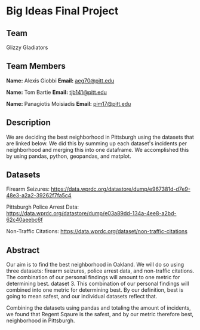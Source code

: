 # Big Ideas Final Project

## Team

Glizzy Gladiators

## Team Members

**Name:** Alexis Giobbi **Email:** aeg70@pitt.edu

**Name:** Tom Bartie **Email:** tjb141@pitt.edu

**Name:** Panagiotis Moisiadis **Email:** pim17@pitt.edu

## Description 

We are deciding the best neighborhood in Pittsburgh using the datasets that are linked below. We did this by summing up each dataset's incidents per neighborhood and merging this into one dataframe. We accomplished this by using pandas, python, geopandas, and matplot.  

## Datasets

Firearm Seizures: https://data.wprdc.org/datastore/dump/e967381d-d7e9-48e3-a2a2-39262f7fa5c4

Pittsburgh Police Arrest Data: https://data.wprdc.org/datastore/dump/e03a89dd-134a-4ee8-a2bd-62c40aeebc6f

Non-Traffic Citations: https://data.wprdc.org/dataset/non-traffic-citations

## Abstract

Our aim is to find the best neighborhood in Oakland. We will do so using three datasets: firearm seizures, police arrest
data, and non-traffic citations. The combination of our personal findings will amount to one metric for determining best.
dataset 3. This combination of our personal findings will combined into one metric for determining best. By our definition,
best is going to mean safest, and our individual datasets reflect that. 

Combining the datasets using pandas and totaling the amount of incidents, we found that Regent Sqaure is the safest, and by our metric therefore best, neighborhood in Pittsburgh. 
